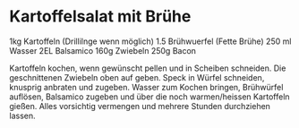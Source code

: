 Kartoffelsalat mit Brühe
========================
1kg Kartoffeln (Drillilnge wenn möglich)
1.5 Brühwuerfel (Fette Brühe)
250 ml Wasser
2EL Balsamico
160g Zwiebeln
250g Bacon

Kartoffeln kochen, wenn gewünscht pellen und in Scheiben schneiden. Die geschnittenen Zwiebeln oben auf geben.
Speck in Würfel schneiden, knusprig anbraten und zugeben.
Wasser zum Kochen bringen, Brühwürfel auflösen, Balsamico zugeben und über die noch warmen/heissen Kartoffeln gießen.
Alles vorsichtig vermengen und mehrere Stunden durchziehen lassen.
